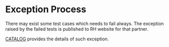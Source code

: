# Exception Process

There may exist some test cases which needs to fail always. The exception raised by the failed tests is published to RH website for that partner.

[CATALOG](https://github.com/test-network-function/cnf-certification-test/blob/main/CATALOG.md) provides the details of such exception.
